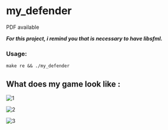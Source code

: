 # my_defender
PDF available

___For this project, i remind you that is necessary to have libsfml.___
### Usage:
    make re && ./my_defender
## What does my game look like :

![1](https://user-images.githubusercontent.com/65111947/82337241-d6e64180-99eb-11ea-9d3f-8c1b90c3df62.png)

![2](https://user-images.githubusercontent.com/65111947/82337458-157bfc00-99ec-11ea-9c93-ef67165128c9.png)

![3](https://user-images.githubusercontent.com/65111947/82337493-1f9dfa80-99ec-11ea-8266-59fba2a6eab8.png)

